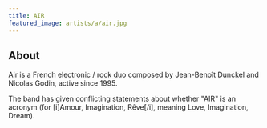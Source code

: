 ```yaml
---
title: AIR
featured_image: artists/a/air.jpg
---
```

## About

Air is a French electronic / rock duo composed by Jean-Benoît Dunckel and Nicolas Godin, active since 1995. 

The band has given conflicting statements about whether "AIR" is an acronym (for [i]Amour, Imagination, Rêve[/i], meaning Love, Imagination, Dream).
